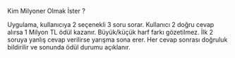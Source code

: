 Kim Milyoner Olmak İster ?

Uygulama, kullanıcıya 2 seçenekli 3 soru sorar. 
Kullanıcı 2 doğru cevap alırsa 1 Milyon TL ödül kazanır. 
Büyük/küçük harf farkı gözetilmez. 
İlk 2 soruya yanlış cevap verilirse yarışma sona erer. Her cevap sonrası doğruluk bildirilir ve sonunda ödül durumu açıklanır.
